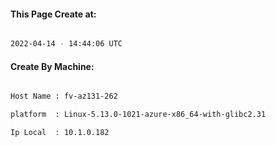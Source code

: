 
   
#### This Page Create at:

```bash

2022-04-14 - 14:44:06 UTC

```

#### Create By Machine:

```bash

Host Name : fv-az131-262

platform  : Linux-5.13.0-1021-azure-x86_64-with-glibc2.31

Ip Local  : 10.1.0.182

```

